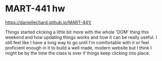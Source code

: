# MART-441 hw
https://daniellechard.github.io/MART-441/

Things started clicking a little bit more with the whole 'DOM' thing this weekend and how updating things works and how it can be really useful. I still feel like I have a long way to go until I'm comfortable with it or feel proficient enough in it to build a well made, modern website but I think I might be by the time the class is over if things keep clicking into place. 
